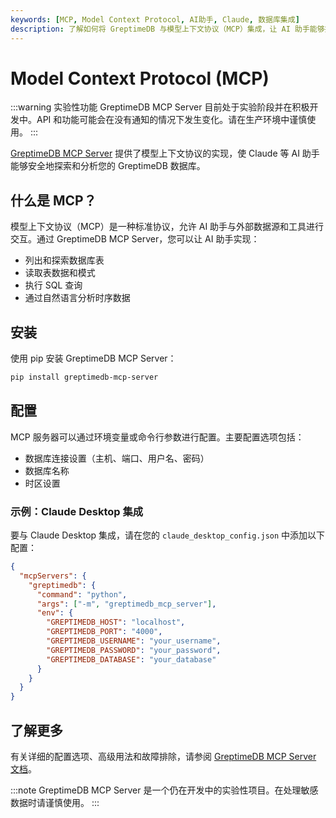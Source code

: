 ```yaml
---
keywords: [MCP, Model Context Protocol, AI助手, Claude, 数据库集成]
description: 了解如何将 GreptimeDB 与模型上下文协议（MCP）集成，让 AI 助手能够探索和分析您的时序数据。
---
```


# Model Context Protocol (MCP)

:::warning 实验性功能
GreptimeDB MCP Server 目前处于实验阶段并在积极开发中。API 和功能可能会在没有通知的情况下发生变化。请在生产环境中谨慎使用。
:::

[GreptimeDB MCP Server](https://github.com/GreptimeTeam/greptimedb-mcp-server) 提供了模型上下文协议的实现，使 Claude 等 AI 助手能够安全地探索和分析您的 GreptimeDB 数据库。

## 什么是 MCP？

模型上下文协议（MCP）是一种标准协议，允许 AI 助手与外部数据源和工具进行交互。通过 GreptimeDB MCP Server，您可以让 AI 助手实现：

- 列出和探索数据库表
- 读取表数据和模式
- 执行 SQL 查询
- 通过自然语言分析时序数据

## 安装

使用 pip 安装 GreptimeDB MCP Server：

```bash
pip install greptimedb-mcp-server
```

## 配置

MCP 服务器可以通过环境变量或命令行参数进行配置。主要配置选项包括：

- 数据库连接设置（主机、端口、用户名、密码）
- 数据库名称
- 时区设置

### 示例：Claude Desktop 集成

要与 Claude Desktop 集成，请在您的 `claude_desktop_config.json` 中添加以下配置：

```json
{
  "mcpServers": {
    "greptimedb": {
      "command": "python",
      "args": ["-m", "greptimedb_mcp_server"],
      "env": {
        "GREPTIMEDB_HOST": "localhost",
        "GREPTIMEDB_PORT": "4000",
        "GREPTIMEDB_USERNAME": "your_username",
        "GREPTIMEDB_PASSWORD": "your_password",
        "GREPTIMEDB_DATABASE": "your_database"
      }
    }
  }
}
```

## 了解更多

有关详细的配置选项、高级用法和故障排除，请参阅 [GreptimeDB MCP Server 文档](https://github.com/GreptimeTeam/greptimedb-mcp-server)。

:::note
GreptimeDB MCP Server 是一个仍在开发中的实验性项目。在处理敏感数据时请谨慎使用。
:::
